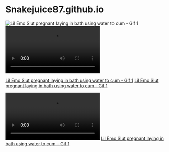 # Snakejuice87.github.io

![Lil Emo Slut pregnant laying in bath using water to cum - Gif 1](https://dl.phncdn.com/pics/gifs/043/634/361/43634361a.gif)
![Lil Emo Slut pregnant laying in bath using water to cum - Gif 1](https://dl.phncdn.com/pics/gifs/043/634/361/43634361a.mp4)


[Lil Emo Slut pregnant laying in bath using water to cum - Gif 1](https://dl.phncdn.com/pics/gifs/043/634/361/43634361a.gif)
[Lil Emo Slut pregnant laying in bath using water to cum - Gif 1](https://dl.phncdn.com/pics/gifs/043/634/361/43634361a.mp4)

<video style="width: 300px; height: auto;" src="https://dl.phncdn.com/pics/gifs/043/634/361/43634361a.mp4" controls="" loop="" unmuted="" autoplay=""></video>
<a href="https://www.pornhub.com/gif/43634361" target="_blank">
<span title>Lil Emo Slut pregnant laying in bath using water to cum - Gif 1</span>
</a>
